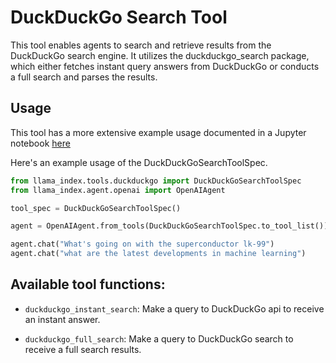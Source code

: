 # DuckDuckGo Search Tool

This tool enables agents to search and retrieve results from the DuckDuckGo search engine. It utilizes the duckduckgo_search package, which either fetches instant query answers from DuckDuckGo or conducts a full search and parses the results.

## Usage

This tool has a more extensive example usage documented in a Jupyter notebook [here](./examples/duckduckgo_search.ipynb)

Here's an example usage of the DuckDuckGoSearchToolSpec.

```python
from llama_index.tools.duckduckgo import DuckDuckGoSearchToolSpec
from llama_index.agent.openai import OpenAIAgent

tool_spec = DuckDuckGoSearchToolSpec()

agent = OpenAIAgent.from_tools(DuckDuckGoSearchToolSpec.to_tool_list())

agent.chat("What's going on with the superconductor lk-99")
agent.chat("what are the latest developments in machine learning")
```

## Available tool functions:

- `duckduckgo_instant_search`: Make a query to DuckDuckGo api to receive an instant answer.

- `duckduckgo_full_search`: Make a query to DuckDuckGo search to receive a full search results.
